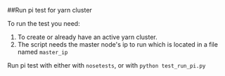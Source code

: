 ##Run pi test for yarn cluster

To run the test you need:

1. To create or already have an active yarn cluster.
2. The script needs the master node's ip to run which is located in a file named `master_ip`

Run pi test with either with `nosetests`, or  with `python test_run_pi.py`
